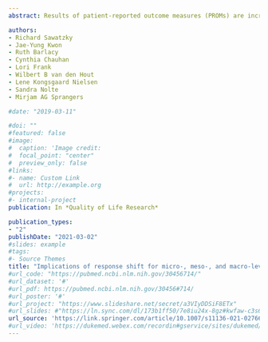 ```yaml
---
abstract: Results of patient-reported outcome measures (PROMs) are increasingly used to inform healthcare decision-making. Research has shown that response shift can impact PROM results. As part of an international collaboration, our goal is to provide a framework regarding the implications of response shift at the level of patient care (micro), healthcare institute (meso), and healthcare policy (macro).

authors: 
- Richard Sawatzky 
- Jae-Yung Kwon
- Ruth Barlacy
- Cynthia Chauhan
- Lori Frank
- Wilbert B van den Hout
- Lene Kongsgaard Nielsen
- Sandra Nolte
- Mirjam AG Sprangers

#date: "2019-03-11"

#doi: ""
#featured: false
#image:
#  caption: 'Image credit: 
#  focal_point: "center"
#  preview_only: false
#links:
#- name: Custom Link
#  url: http://example.org
#projects:
#- internal-project
publication: In *Quality of Life Research*

publication_types:
- "2"
publishDate: "2021-03-02"
#slides: example
#tags:
#- Source Themes
title: "Implications of response shift for micro-, meso-, and macro-level healthcare decision-making using results of patient-reported outcome measures"
#url_code: "https://pubmed.ncbi.nlm.nih.gov/30456714/"
#url_dataset: '#'
#url_pdf: https://pubmed.ncbi.nlm.nih.gov/30456#714/
#url_poster: '#'
#url_project: "https://www.slideshare.net/secret/a3VIyDDSiF8ETx"
#url_slides: #"https://ln.sync.com/dl/173b1ff50/7e8iu24x-8gz#kwfaw-c3s66p2j-wcnducyz"
url_source: 'https://link.springer.com/article/10.1007/s11136-021-02766-96'
#url_video: 'https://dukemed.webex.com/recordin#gservice/sites/dukemed/recording/play/b0d1d4dd#df304b0e9866fb29143f5ac2'
---
```



